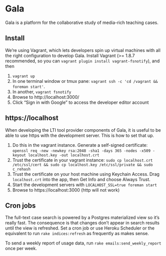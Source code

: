 # Gala

Gala is a platform for the collaborative study of media-rich teaching cases.

## Install

We’re using Vagrant, which lets developers spin up virtual machines with all the
right configuration to develop Gala. Install Vagrant (>= 1.8.7 recommended, so
you can `vagrant plugin install vagrant-fsnotify`), and then

1. `vagrant up`
1. In one terminal window or tmux pane: `vagrant ssh -c 'cd /vagrant && foreman start'`.
1. In another, `vagrant fsnotify`
1. Browse to http://localhost:3000/
1. Click “Sign in with Google” to access the developer editor account

## https://localhost

When developing the LTI tool provider components of Gala, it is useful to be able to use https with the development server. This is how to set that up.

1. Do this in the vagrant instance. Generate a self-signed certificate: `openssl req -new -newkey rsa:2048 -sha1 -days 365 -nodes -x509 -keyout localhost.key -out localhost.crt`
1. Trust the certificate in your vagrant instance: `sudo cp localhost.crt /etc/ssl/cert && sudo cp localhost.key /etc/ssl/private && sudo c_rehash`
1. Trust the certificate on your host machine using Keychain Access. Drag `localhost.crt` into the app, then Get Info and choose Always Trust.
1. Start the development servers with `LOCALHOST_SSL=true foreman start`
1. Browse to https://localhost:3000 (http will not work)

## Cron jobs

The full-text case search is powered by a Postgres materialized view so it’s
really fast. The consequence is that changes don’t appear in search results
until the view is refreshed. Set a cron job or use Heroku Scheduler or the
equivalent to run `rake indices:refresh` as frequently as makes sense.

To send a weekly report of usage data, run `rake emails:send_weekly_report` once
per week.
